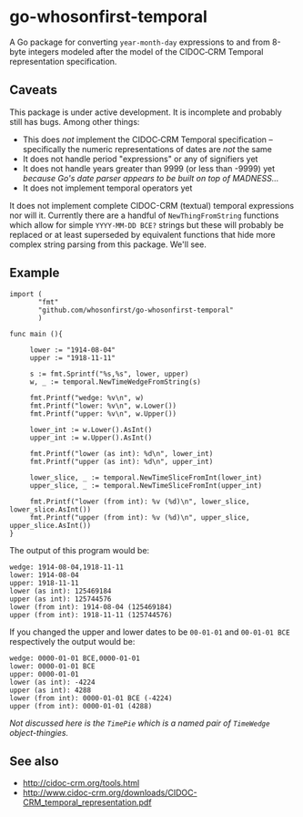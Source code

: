 # go-whosonfirst-temporal

A Go package for converting `year-month-day` expressions to and from 8-byte integers modeled after the model of the CIDOC‐CRM Temporal representation specification.

## Caveats

This package is under active development. It is incomplete and probably still has bugs. Among other things:

* This does _not_ implement the CIDOC‐CRM Temporal specification – specifically the numeric representations of dates are _not_ the same
* It does not handle period "expressions" or any of signifiers yet
* It does not handle years greater than 9999 (or less than -9999) yet _because Go's date parser appears to be built on top of MADNESS..._
* It does not implement temporal operators yet

It does not implement complete CIDOC-CRM (textual) temporal expressions nor will it. Currently there are a handful of `NewThingFromString` functions which allow for simple `YYYY-MM-DD BCE?` strings but these will probably be replaced or at least superseded by equivalent functions that hide more complex string parsing from this package. We'll see.

## Example

```
import (
       "fmt"
       "github.com/whosonfirst/go-whosonfirst-temporal"
       )

func main (){

     lower := "1914-08-04"
     upper := "1918-11-11"

     s := fmt.Sprintf("%s,%s", lower, upper)
     w, _ := temporal.NewTimeWedgeFromString(s)

     fmt.Printf("wedge: %v\n", w)
     fmt.Printf("lower: %v\n", w.Lower())
     fmt.Printf("upper: %v\n", w.Upper())

     lower_int := w.Lower().AsInt()
     upper_int := w.Upper().AsInt()

     fmt.Printf("lower (as int): %d\n", lower_int)
     fmt.Printf("upper (as int): %d\n", upper_int)

     lower_slice, _ := temporal.NewTimeSliceFromInt(lower_int)
     upper_slice, _ := temporal.NewTimeSliceFromInt(upper_int)

     fmt.Printf("lower (from int): %v (%d)\n", lower_slice, lower_slice.AsInt())
     fmt.Printf("upper (from int): %v (%d)\n", upper_slice, upper_slice.AsInt())
}
```

The output of this program would be:

```
wedge: 1914-08-04,1918-11-11
lower: 1914-08-04
upper: 1918-11-11
lower (as int): 125469184
upper (as int): 125744576
lower (from int): 1914-08-04 (125469184)
upper (from int): 1918-11-11 (125744576)
```

If you changed the upper and lower dates to be `00-01-01` and `00-01-01 BCE` respectively the output would be:

```
wedge: 0000-01-01 BCE,0000-01-01
lower: 0000-01-01 BCE
upper: 0000-01-01
lower (as int): -4224
upper (as int): 4288
lower (from int): 0000-01-01 BCE (-4224)
upper (from int): 0000-01-01 (4288)
```

_Not discussed here is the `TimePie` which is a named pair of `TimeWedge` object-thingies._

## See also

* http://cidoc-crm.org/tools.html
* http://www.cidoc-crm.org/downloads/CIDOC-CRM_temporal_representation.pdf
